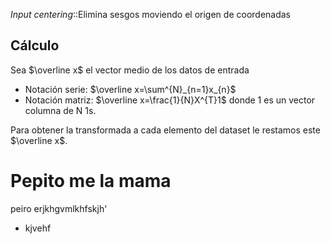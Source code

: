 *Input centering*::Elimina sesgos moviendo el origen de coordenadas

## Cálculo
Sea $\overline x$ el vector medio de los datos de entrada
- Notación serie: $\overline x=\sum^{N}_{n=1}x_{n}$ 
- Notación matriz: $\overline x=\frac{1}{N}X^{T}1$ donde 1 es un vector columna de N 1s.

Para obtener la transformada a cada elemento del dataset le restamos este $\overline x$.

# Pepito me la mama
peiro erjkhgvmlkhfskjh'
- kjvehf
